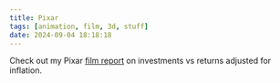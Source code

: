 ```yaml
---
title: Pixar
tags: [animation, film, 3d, stuff]
date: 2024-09-04 18:18:18
---
```


Check out my Pixar [film report](https://pixar.benfran.com) on investments vs returns adjusted for inflation.
